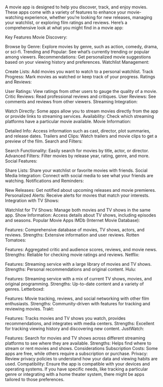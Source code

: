A movie app is designed to help you discover, track, and enjoy movies. These apps come with a variety of features to enhance your movie-watching experience, whether you’re looking for new releases, managing your watchlist, or exploring film ratings and reviews. Here’s a comprehensive look at what you might find in a movie app:

Key Features
Movie Discovery:

Browse by Genre: Explore movies by genre, such as action, comedy, drama, or sci-fi.
Trending and Popular: See what’s currently trending or popular among viewers.
Recommendations: Get personalized movie suggestions based on your viewing history and preferences.
Watchlist Management:

Create Lists: Add movies you want to watch to a personal watchlist.
Track Progress: Mark movies as watched or keep track of your progress.
Ratings and Reviews:

User Ratings: View ratings from other users to gauge the quality of a movie.
Critic Reviews: Read professional reviews and critiques.
User Reviews: See comments and reviews from other viewers.
Streaming Integration:

Watch Directly: Some apps allow you to stream movies directly from the app or provide links to streaming services.
Availability: Check which streaming platforms have a particular movie available.
Movie Information:

Detailed Info: Access information such as cast, director, plot summaries, and release dates.
Trailers and Clips: Watch trailers and movie clips to get a preview of the film.
Search and Filters:

Search Functionality: Easily search for movies by title, actor, or director.
Advanced Filters: Filter movies by release year, rating, genre, and more.
Social Features:

Share Lists: Share your watchlist or favorite movies with friends.
Social Media Integration: Connect with social media to see what your friends are watching.
Notifications and Reminders:

New Releases: Get notified about upcoming releases and movie premieres.
Personalized Alerts: Receive alerts for movies that match your interests.
Integration with TV Shows:

Watchlist for TV Shows: Manage both movies and TV shows in the same app.
Show Information: Access details about TV shows, including episodes and seasons.
Popular Movie Apps
IMDb (Internet Movie Database):

Features: Comprehensive database of movies, TV shows, actors, and reviews.
Strengths: Extensive information and user reviews.
Rotten Tomatoes:

Features: Aggregated critic and audience scores, reviews, and movie news.
Strengths: Reliable for checking movie ratings and reviews.
Netflix:

Features: Streaming service with a large library of movies and TV shows.
Strengths: Personal recommendations and original content.
Hulu:

Features: Streaming service with a mix of current TV shows, movies, and original programming.
Strengths: Up-to-date content and a variety of genres.
Letterboxd:

Features: Movie tracking, reviews, and social networking with other film enthusiasts.
Strengths: Community-driven with features for tracking and reviewing movies.
Trakt:

Features: Tracks movies and TV shows you watch, provides recommendations, and integrates with media centers.
Strengths: Excellent for tracking viewing history and discovering new content.
JustWatch:

Features: Search for movies and TV shows across different streaming platforms to see where they are available.
Strengths: Helps find where to stream or rent movies and shows.
Considerations
Subscription Costs: Some apps are free, while others require a subscription or purchase.
Privacy: Review privacy policies to understand how your data and viewing habits are used.
Compatibility: Ensure the app is compatible with your devices and operating systems.
If you have specific needs, like tracking a particular genre or integrating with a home theater system, there might be apps tailored to those preferences.



